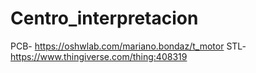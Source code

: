 # Centro_interpretacion
PCB- https://oshwlab.com/mariano.bondaz/t_motor
STL- https://www.thingiverse.com/thing:408319
